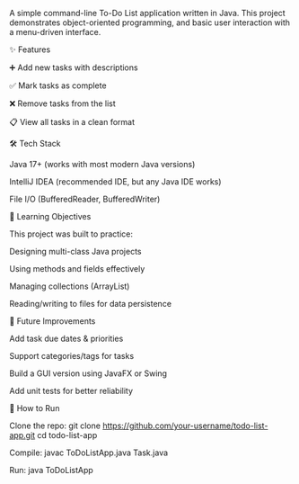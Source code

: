 A simple command-line To-Do List application written in Java.
This project demonstrates object-oriented programming, and basic user interaction with a menu-driven interface.

✨ Features

➕ Add new tasks with descriptions

✅ Mark tasks as complete

❌ Remove tasks from the list

📋 View all tasks in a clean format

🛠️ Tech Stack

Java 17+ (works with most modern Java versions)

IntelliJ IDEA (recommended IDE, but any Java IDE works)

File I/O (BufferedReader, BufferedWriter)

🎯 Learning Objectives

This project was built to practice:

Designing multi-class Java projects

Using methods and fields effectively

Managing collections (ArrayList)

Reading/writing to files for data persistence

🔮 Future Improvements

Add task due dates & priorities

Support categories/tags for tasks

Build a GUI version using JavaFX or Swing

Add unit tests for better reliability

🚀 How to Run

Clone the repo:
git clone https://github.com/your-username/todo-list-app.git
cd todo-list-app

Compile:
javac ToDoListApp.java Task.java

Run:
java ToDoListApp

